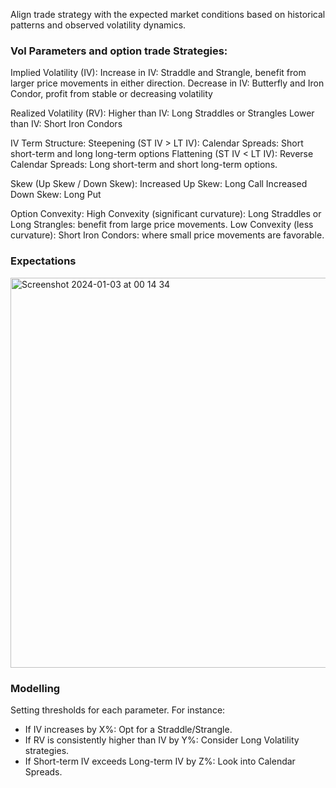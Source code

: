 Align trade strategy with the expected market conditions based on historical patterns and observed volatility dynamics.

### Vol Parameters and option trade Strategies:
Implied Volatility (IV):
Increase in IV: Straddle and Strangle, benefit from larger price movements in either direction.
Decrease in IV: Butterfly and Iron Condor, profit from stable or decreasing volatility

Realized Volatility (RV):
Higher than IV: Long Straddles or Strangles
Lower than IV: Short Iron Condors

IV Term Structure:
Steepening (ST IV > LT IV): Calendar Spreads: Short short-term and long long-term options
Flattening (ST IV < LT IV): Reverse Calendar Spreads: Long short-term and short long-term options.

Skew (Up Skew / Down Skew):
Increased Up Skew: Long Call
Increased Down Skew: Long Put

Option Convexity:
High Convexity (significant curvature): Long Straddles or Long Strangles: benefit from large price movements.
Low Convexity (less curvature): Short Iron Condors: where small price movements are favorable.

### Expectations
<img width="624" alt="Screenshot 2024-01-03 at 00 14 34" src="https://github.com/Aurelie-Dubost/xeu/assets/61312165/a81a01c6-a542-45cd-9484-e27949cd2cd3">

### Modelling
Setting thresholds for each parameter. For instance:
- If IV increases by X%: Opt for a Straddle/Strangle.
- If RV is consistently higher than IV by Y%: Consider Long Volatility strategies.
- If Short-term IV exceeds Long-term IV by Z%: Look into Calendar Spreads.
